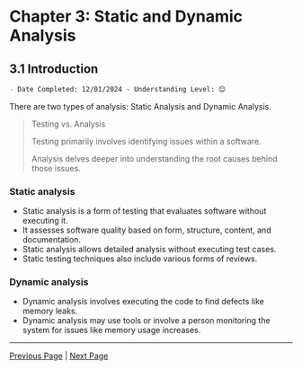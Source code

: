 # Chapter 3: Static and Dynamic Analysis

## 3.1 Introduction

```markdown
- Date Completed: 12/01/2024 - Understanding Level: 😊
```

There are two types of analysis: Static Analysis and Dynamic Analysis.

> Testing vs. Analysis
>
> Testing primarily involves identifying issues within a software.
>
> Analysis delves deeper into understanding the root causes behind those issues.

### Static analysis

- Static analysis is a form of testing that evaluates software without executing it.
- It assesses software quality based on form, structure, content, and documentation.
- Static analysis allows detailed analysis without executing test cases.
- Static testing techniques also include various forms of reviews.

### Dynamic analysis

- Dynamic analysis involves executing the code to find defects like memory leaks.
- Dynamic analysis may use tools or involve a person monitoring the system for issues like memory usage increases.

---

[Previous Page](../2-white-box-test-techniques/2.8-selecting-a-white-box-test-technique.md) | [Next Page](3.2-static-analysis.md)
